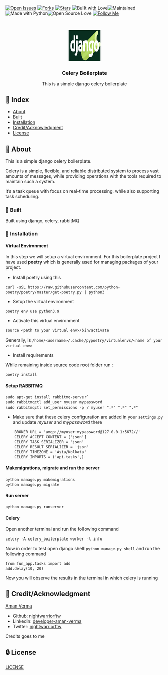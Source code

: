 
[![Open Issues](https://img.shields.io/github/issues/nightwarriorftw/celery-boilerplate?style=for-the-badge&logo=github)](https://github.com/nightwarriorftw/celery-boilerplate/issues) [![Forks](https://img.shields.io/github/forks/nightwarriorftw/celery-boilerplate?style=for-the-badge&logo=github)](https://github.com/nightwarriorftw/celery-boilerplate/network/members) [![Stars](https://img.shields.io/github/stars/nightwarriorftw/celery-boilerplate?style=for-the-badge&logo=reverbnation)](https://github.com/nightwarriorftw/celery-boilerplate/stargazers) ![Built with Love](https://img.shields.io/badge/Built%20With-%E2%99%A5-critical?style=for-the-badge&logo=ko-fi)![Maintained](https://img.shields.io/maintenance/yes/2021?style=for-the-badge&logo=github) ![Made with Python](https://img.shields.io/badge/Made%20with-Python-blueviolet?style=for-the-badge&logo=python)![Open Source Love](https://img.shields.io/badge/Open%20Source-%E2%99%A5-red?style=for-the-badge&logo=open-source-initiative) [![Follow Me](https://img.shields.io/twitter/follow/nightwarriorftw?color=blue&label=Follow%20%40nightwarriorftw&logo=twitter&style=for-the-badge)](https://twitter.com/intent/follow?screen_name=nightwarriorftw)

<br />
<p align="center">
  <a href="https://github.com/nightwarriorftw/celery-boilerplate">
    <img src="./public/img/django_celery_boilerplate_logo.png" alt="Logo" width="100" height="100">
  </a>

  <h3 align="center">Celery Boilerplate</h3>

  <p align="center">
    This is a simple django celery boilerplate
    <br />
  </p>
</p>

## :ledger: Index

- [About](#beginner-about)
- [Built](#wrench-built)
- [Installation](#nut_and_bolt-installation)
- [Credit/Acknowledgment](#star2-creditacknowledgment)
- [License](#lock-license)


## :beginner: About

This is a simple django celery boilerplate. 

Celery is a simple, flexible, and reliable distributed system to process vast amounts of messages, while providing operations with the tools required to maintain such a system.

It’s a task queue with focus on real-time processing, while also supporting task scheduling.

### :wrench: Built

Built using django, celery, rabbitMQ


### :nut_and_bolt: Installation

####  Virtual Environment
In this step we will setup a virtual environment. For this boilerplate project I have used **poetry** which is generally used for managing
packages of your project.

- Install poetry using this 
```
curl -sSL https://raw.githubusercontent.com/python-poetry/poetry/master/get-poetry.py | python3
```

- Setup the virtual environment
```
poetry env use python3.9
```

- Activate this virtual environment
```
source <path to your virtual env>/bin/activate
``` 
Generally, <path to the virtual env> is `/home/<username>/.cache/pypoetry/virtualenvs/<name of your virtual env>`

- Install requirements

While remaining inside source code root folder run :
```
poetry install
```

#### Setup RABBITMQ

```
sudo apt-get install rabbitmq-server`
sudo rabbitmqctl add_user myuser mypassword
sudo rabbitmqctl set_permissions -p / myuser ".*" ".*" ".*"
```

- Make sure that these celery configuration are added in your `settings.py` and update *myuser* and *mypassword* there

```
    BROKER_URL = 'amqp://myuser:mypassword@127.0.0.1:5672//'
    CELERY_ACCEPT_CONTENT = ['json']
    CELERY_TASK_SERIALIZER = 'json'
    CELERY_RESULT_SERIALIZER = 'json'
    CELERY_TIMEZONE = 'Asia/Kolkata'
    CELERY_IMPORTS = ('api.tasks',)
```

#### Makemigrations, migrate and run the server

```
python manage.py makemigrations
python manage.py migrate
```

#### Run server

```
python manage.py runserver
```

#### Celery

Open another terminal and run the following command 

```
celery -A celery_boilerplate worker -l info

```

Now in order to test open django shell `python manage.py shell` and run the following command

```
from fun_app.tasks import add
add.delay(10, 20)
```
Now you will observe the results in the terminal in which celery is running


## :star2: Credit/Acknowledgment
[Aman Verma](https://nightwarriorftw.netlify.app)
  - Github: [nightwarriorftw](https://github.com/nightwarriorftw)
  - Linkedin: [developer-aman-verma](https://linkedin.com/in/developer-aman-verma)
  - Twitter: [nightwarriorftw](https://twitter.com/nightwarriorftw)


Credits goes to me 
## :lock: License

[LICENSE](/LICENSE)
